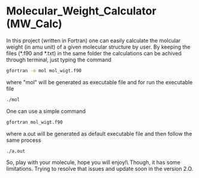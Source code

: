 # Molecular_Weight_Calculator (MW_Calc)
In this project (written in Fortran) one can easily calculate the molcular weight (in amu unit) of a given molecular structure by user. By keeping the files (*.f90 and *.txt) in the same folder the calculations can be achived through terminal, just typing the command
```sh
gfortran -o mol mol_wigt.f90
```
 where "mol" will be generated as executable file and for run the executable file
 ```sh
./mol
```
One can use a simple command
```sh
gfortran mol_wigt.f90
```
where a.out will be generated as default executable file and then follow the same process
```sh
./a.out
```
So, play with your molecule, hope you will enjoy!\\
Though, it has some limitations. Trying to resolve that issues and update soon in the version 2.O.
